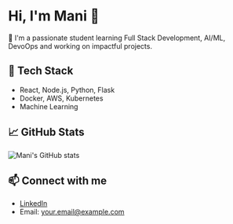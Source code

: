 # Hi, I'm Mani 👋

🚀 I'm a passionate student learning Full Stack Development, AI/ML, DevoOps and working on impactful projects.

## 🔧 Tech Stack
- React, Node.js, Python, Flask
- Docker, AWS, Kubernetes
- Machine Learning 

## 📈 GitHub Stats
![Mani's GitHub stats](https://github-readme-stats.vercel.app/api?username=manikanta2026&show_icons=true&theme=radical)

## 📫 Connect with me
- [LinkedIn](https://www.linkedin.com/in/yourprofile)
- Email: your.email@example.com
